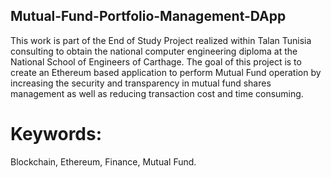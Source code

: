 ##  Mutual-Fund-Portfolio-Management-DApp
This work is part of the End of Study Project realized within Talan Tunisia consulting to obtain the
national computer engineering diploma at the National School of Engineers of Carthage. The goal of
this project is to create an Ethereum based application to perform Mutual Fund operation by increasing
the security and transparency in mutual fund shares management as well as reducing transaction cost
and time consuming.
# Keywords:
 Blockchain, Ethereum, Finance, Mutual Fund.
